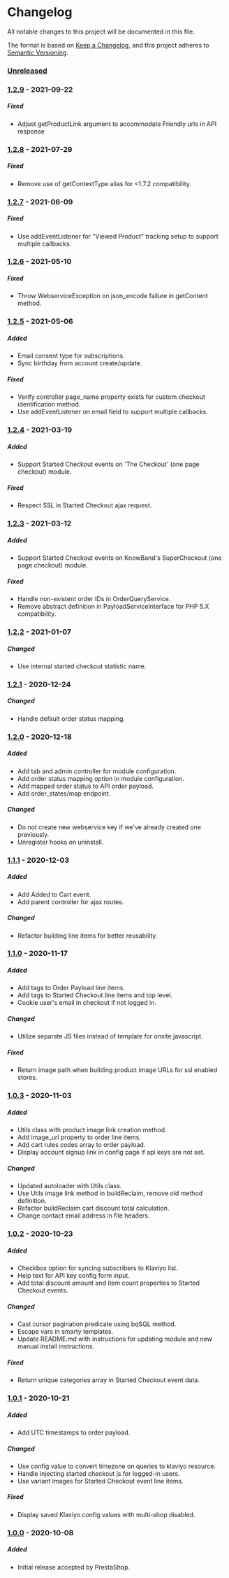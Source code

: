 # Changelog
All notable changes to this project will be documented in this file.

The format is based on [Keep a Changelog](https://keepachangelog.com/en/1.0.0/),
and this project adheres to [Semantic Versioning](https://semver.org/spec/v2.0.0.html).

### [Unreleased]

### [1.2.9] - 2021-09-22
##### Fixed
- Adjust getProductLink argument to accommodate Friendly urls in API response

### [1.2.8] - 2021-07-29
##### Fixed
- Remove use of getContextType alias for <1.7.2 compatibility.

### [1.2.7] - 2021-06-09
##### Fixed
- Use addEventListener for "Viewed Product" tracking setup to support multiple callbacks.

### [1.2.6] - 2021-05-10
##### Fixed
- Throw WebserviceException on json_encode failure in getContent method.

### [1.2.5] - 2021-05-06
##### Added
- Email consent type for subscriptions.
- Sync birthday from account create/update.

##### Fixed
- Verify controller page_name property exists for custom checkout identification method.
- Use addEventListener on email field to support multiple callbacks.

### [1.2.4] - 2021-03-19
##### Added
- Support Started Checkout events on 'The Checkout' (one page checkout) module.

##### Fixed
- Respect SSL in Started Checkout ajax request.

### [1.2.3] - 2021-03-12
##### Added
- Support Started Checkout events on KnowBand's SuperCheckout (one page checkout) module.

##### Fixed
- Handle non-existent order IDs in OrderQueryService.
- Remove abstract definition in PayloadServiceInterface for PHP 5.X compatibility.

### [1.2.2] - 2021-01-07
##### Changed
- Use internal started checkout statistic name.

### [1.2.1] - 2020-12-24
##### Changed
- Handle default order status mapping.

### [1.2.0] - 2020-12-18
##### Added
- Add tab and admin controller for module configuration.
- Add order status mapping option in module configuration.
- Add mapped order status to API order payload.
- Add order_states/map endpoint.

##### Changed
- Do not create new webservice key if we've already created one previously.
- Unregister hooks on uninstall.

### [1.1.1] - 2020-12-03
##### Added
- Add Added to Cart event.
- Add parent controller for ajax routes.

##### Changed
- Refactor building line items for better reusability.

### [1.1.0] - 2020-11-17
##### Added
- Add tags to Order Payload line items.
- Add tags to Started Checkout line items and top level.
- Cookie user's email in checkout if not logged in.

##### Changed
- Utilize separate JS files instead of template for onsite javascript.

##### Fixed
- Return image path when building product image URLs for ssl enabled stores.

### [1.0.3] - 2020-11-03
##### Added
- Utils class with product image link creation method.
- Add image_url property to order line items.
- Add cart rules codes array to order payload.
- Display account signup link in config page if api keys are not set.

##### Changed
- Updated autoloader with Utils class.
- Use Utils image link method in buildReclaim, remove old method definition.
- Refactor buildReclaim cart discount total calculation.
- Change contact email address in file headers.

### [1.0.2] - 2020-10-23
##### Added
- Checkbox option for syncing subscribers to Klaviyo list.
- Help text for API key config form input.
- Add total discount amount and item count properties to Started Checkout events.

##### Changed
- Cast cursor pagination predicate using bqSQL method.
- Escape vars in smarty templates.
- Update README.md with instructions for updating module and new manual install instructions.

##### Fixed
- Return unique categories array in Started Checkout event data.

### [1.0.1] - 2020-10-21
##### Added
- Add UTC timestamps to order payload.

##### Changed
- Use config value to convert timezone on queries to klaviyo resource.
- Handle injecting started checkout js for logged-in users.
- Use variant images for Started Checkout event line items.

##### Fixed
- Display saved Klaviyo config values with multi-shop disabled.

### [1.0.0] - 2020-10-08
##### Added
- Initial release accepted by PrestaShop.

[Unreleased]: https://github.com/klaviyo/prestashop_klaviyo/compare/1.2.9...HEAD
[1.2.9]: https://github.com/klaviyo/prestashop_klaviyo/compare/1.2.8...1.2.9
[1.2.8]: https://github.com/klaviyo/prestashop_klaviyo/compare/1.2.7...1.2.8
[1.2.7]: https://github.com/klaviyo/prestashop_klaviyo/compare/1.2.6...1.2.7
[1.2.6]: https://github.com/klaviyo/prestashop_klaviyo/compare/1.2.5...1.2.6
[1.2.5]: https://github.com/klaviyo/prestashop_klaviyo/compare/1.2.4...1.2.5
[1.2.4]: https://github.com/klaviyo/prestashop_klaviyo/compare/1.2.3...1.2.4
[1.2.3]: https://github.com/klaviyo/prestashop_klaviyo/compare/1.2.2...1.2.3
[1.2.2]: https://github.com/klaviyo/prestashop_klaviyo/compare/1.2.1...1.2.2
[1.2.1]: https://github.com/klaviyo/prestashop_klaviyo/compare/1.2.0...1.2.1
[1.2.0]: https://github.com/klaviyo/prestashop_klaviyo/compare/1.1.1...1.2.0
[1.1.1]: https://github.com/klaviyo/prestashop_klaviyo/compare/1.1.0...1.1.1
[1.1.0]: https://github.com/klaviyo/prestashop_klaviyo/compare/1.0.3...1.1.0
[1.0.3]: https://github.com/klaviyo/prestashop_klaviyo/compare/1.0.2...1.0.3
[1.0.2]: https://github.com/klaviyo/prestashop_klaviyo/compare/1.0.1...1.0.2
[1.0.1]: https://github.com/klaviyo/prestashop_klaviyo/compare/1.0.0...1.0.1
[1.0.0]: https://github.com/klaviyo/prestashop_klaviyo/releases/tag/1.0.0
